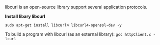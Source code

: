 libcurl is an open-source library support several application protocols.

**Install libary libcurl**

``sudo apt-get install libcurl4 libcurl4-openssl-dev -y``

To build a program with libcurl (as an external library): ``gcc httpClient.c -lcurl``